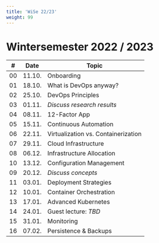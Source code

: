 ```yaml
---
title: 'WiSe 22/23'
weight: 99
---
```



# Wintersemester 2022 / 2023

| #   | Date    | Topic                                |
|-----|---------|--------------------------------------|
| 00  | 11.10.  | Onboarding                           |
| 01  | 18.10.  | What is DevOps anyway?               |
| 02  | 25.10.  | DevOps Principles                    |
| 03  | 01.11.  | *Discuss research results*           |
| 04  | 08.11.  | 12-Factor App                        |
| 05  | 15.11.  | Continuous Automation                |
| 06  | 22.11.  | Virtualization vs. Containerization  |
| 07  | 29.11.  | Cloud Infrastructure                 |
| 08  | 06.12.  | Infrastructure Allocation            |
| 10  | 13.12.  | Configuration Management             |
| 09  | 20.12.  | *Discuss concepts*                   |
| 11  | 03.01.  | Deployment Strategies                |
| 12  | 10.01.  | Container Orchestration              |
| 13  | 17.01.  | Advanced Kubernetes                  |
| 14  | 24.01.  | Guest lecture: *TBD*                 |
| 15  | 31.01.  | Monitoring                           |
| 16  | 07.02.  | Persistence & Backups                |
